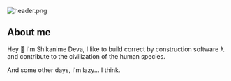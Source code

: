 <!-- markdownlint-disable first-line-heading -->

![header.png](https://raw.githubusercontent.com/Shikanime/Shikanime/master/assets/github-header.png)

<!-- markdownlint-enable first-line-heading -->

## About me

Hey 🌸 I'm Shikanime Deva, I like to build correct by construction software λ
and contribute to the civilization of the human species.

And some other days, I'm lazy... I think.
